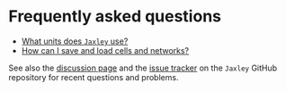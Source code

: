 # Frequently asked questions

- [What units does `Jaxley` use?](faq/question_01.md)  
- [How can I save and load cells and networks?](faq/question_02.md)  

See also the [discussion page](https://github.com/jaxleyverse/jaxley/discussions) and the [issue
tracker](https://github.com/jaxleyverse/jaxley/issues) on the `Jaxley` GitHub repository for
recent questions and problems.